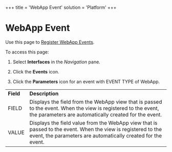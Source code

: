 +++
title = 'WebApp Event'
solution = 'Platform'
+++

# WebApp Event

<div class="use">

Use this page to [Register WebApp
Events](../Use_Cases/Register_WebApp_Events.htm).

</div>

To access this page:

1.  Select **Interfaces** in the *Navigation* pane.

2.  Click the **Events** icon.

3.  Click the **Parameters** icon for an event with EVENT TYPE of
    WebApp.

|           |                                                                                                                                                                              |
| --------- | ---------------------------------------------------------------------------------------------------------------------------------------------------------------------------- |
| **Field** | **Description**                                                                                                                                                              |
| FIELD     | Displays the field from the WebApp view that is passed to the event. When the view is registered to the event, the parameters are automatically created for the event.       |
| VALUE     | Displays the field value from the WebApp view that is passed to the event. When the view is registered to the event, the parameters are automatically created for the event. |
